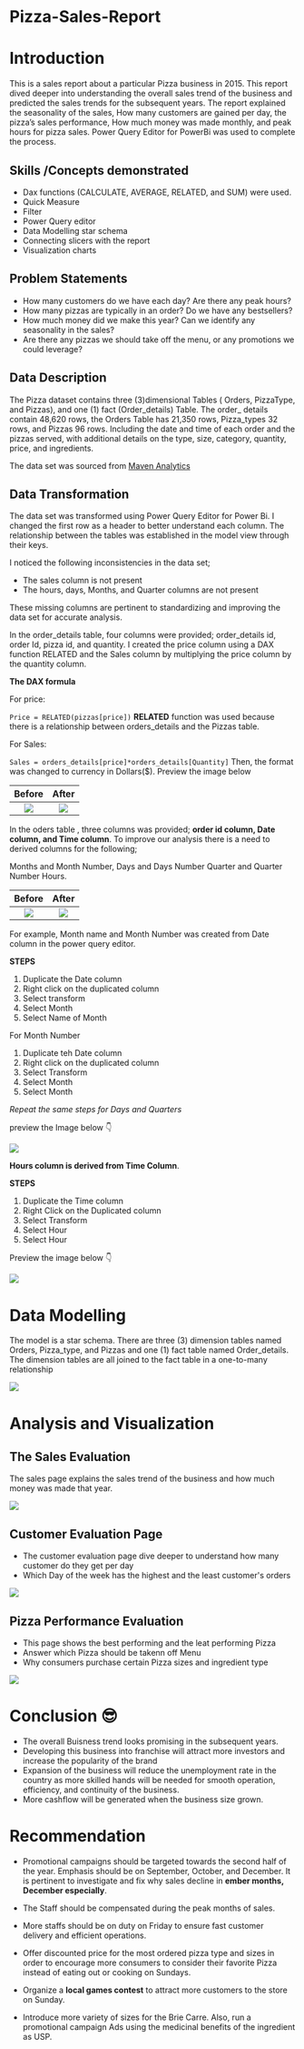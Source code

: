 # Pizza-Sales-Report


# Introduction

This is a sales report about a particular Pizza business in 2015. This report dived deeper into understanding the overall sales trend of the business and predicted the sales trends for the subsequent years. The report explained the seasonality of the sales, How many customers are gained per day,  the pizza’s sales performance, How much money was made monthly, and peak hours for pizza sales. Power Query Editor for PowerBi was used to complete the process.


## Skills /Concepts demonstrated

- Dax functions (CALCULATE, AVERAGE, RELATED, and SUM) were used.
- Quick Measure
- Filter
- Power Query editor
- Data Modelling star schema
- Connecting slicers with the report
- Visualization charts




## Problem Statements
- How many customers do we have each day? Are there any peak hours?
- How many pizzas are typically in an order? Do we have any bestsellers?
- How much money did we make this year? Can we identify any seasonality in the sales?
- Are there any pizzas we should take off the menu, or any promotions we could leverage?



## Data Description

The Pizza dataset contains three (3)dimensional Tables ( Orders, PizzaType, and Pizzas), and one (1) fact (Order_details) Table. The order_ details contain 48,620 rows, the Orders Table has 21,350 rows, Pizza_types 32 rows, and Pizzas 96 rows. Including the date and time of each order and the pizzas served, with additional details on the type, size, category, quantity, price, and ingredients.
 
The data set was sourced from [Maven Analytics](https://www.mavenanalytics.io)




## Data Transformation

The data set was transformed using Power Query Editor for Power Bi. I changed the first row as a header to better understand each column. The relationship between the tables was established in the model view through their keys.

I noticed the following inconsistencies in the data set;

- The sales column is not present
- The hours, days, Months, and Quarter columns are not present

These missing columns are pertinent to standardizing and improving the data set for accurate analysis.

In the order_details table, four columns were provided; order_details id, order Id, pizza id, and quantity.  I created the price column using a DAX function RELATED and the Sales column by multiplying the price column by the quantity column.

**The DAX formula**

For price:

 `Price = RELATED(pizzas[price])`  **RELATED** function was used because there is a relationship between orders_details and the Pizzas table.

For Sales:

`Sales = orders_details[price]*orders_details[Quantity]`    Then, the format was changed to currency in Dollars($). Preview the image below




Before                   |      After
:-----------------------:|:--------------------------:
![](OD_before.png)       |  ![](OD_After.png) 




In the oders table , three columns was provided; **order id column, Date column, and Time column**. To improve our analysis there is a need to derived columns for the following; 

Months and Month Number,
Days and Days Number
Quarter and Quarter Number
Hours.




Before                   |      After
:-----------------------:|:--------------------------:
![](orders_before.png)       |  ![](orders_After.png) 



For example, Month name and Month Number was created from Date column in the power query editor.



**STEPS**

1. Duplicate the Date column
2. Right click on the duplicated column
3. Select transform
4. Select Month
5. Select Name of Month


For Month Number


1. Duplicate teh Date column
2. Right click on the duplicated column
3. Select Transform
4. Select Month
5. Select Month

_Repeat the same steps for Days and Quarters_

preview the Image below 👇


![](Month.png)




**Hours column is derived from Time Column**.


**STEPS**

1. Duplicate the Time column
2. Right Click on the Duplicated column
3. Select Transform
4. Select Hour
5. Select Hour


Preview the image below 👇
 
 ![](Hours.png)
 
 





# Data Modelling

The model is a star schema. There are three (3) dimension tables named Orders, Pizza_type, and Pizzas and one (1) fact table named Order_details. The dimension tables are all joined to the fact table in a one-to-many relationship



![](Model.png)



# Analysis and Visualization

## The Sales Evaluation

The sales page explains the sales trend of the business and how much money was made that year.


![](sales.png)


## Customer Evaluation Page

- The customer evaluation page dive deeper to understand  how many customer do they get per day
- Which Day of the week has the highest and the least customer's orders

![](cos.png)


## Pizza Performance Evaluation

- This page shows the best performing and the leat performing Pizza
- Answer which Pizza should be takenn off Menu 
- Why consumers purchase certain Pizza sizes and ingredient type


![](pizza.png)



# Conclusion 😎

- The overall Buisness trend looks promising in the subsequent years. 
- Developing this business into franchise will attract more investors and increase the popularity of the brand
- Expansion of the business will reduce the unemployment rate in the country as more skilled hands will be needed for smooth operation, efficiency, and continuity of     the business.
- More cashflow will be generated when the business size grown.

# Recommendation 

- Promotional campaigns should be targeted towards the second half of the year. Emphasis should be on September, October, and December. It is pertinent to investigate   and fix why sales decline in **ember months, December especially**. 

- The Staff should be compensated during the peak months of sales.

- More staffs should be on duty on Friday to ensure fast customer delivery and efficient operations.

- Offer discounted price for the most ordered pizza type and sizes in order to encourage more consumers to consider their favorite Pizza instead of eating out or         cooking on Sundays.

- Organize a **local games contest** to attract more customers to the store on Sunday.

- Introduce more variety of sizes for the Brie Carre. Also, run a promotional campaign Ads using the medicinal benefits of the ingredient as USP.













